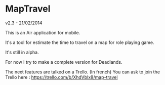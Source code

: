 MapTravel
=========

v2.3 - 21/02/2014

This is an Air application for mobile.

It's a tool for estimate the time to travel on a map for role playing game.

It's still in alpha.

For now I try to make a complete version for Deadlands.

The next features are talked on a Trello. (In french)
You can ask to join the Trello here : https://trello.com/b/XhdVblx8/map-travel
